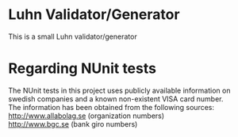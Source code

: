 # Luhn Validator/Generator
 
This is a small Luhn validator/generator

# Regarding NUnit tests

The NUnit tests in this project uses publicly available information on swedish companies and a known non-existent VISA card number.  
The information has been obtained from the following sources:  
http://www.allabolag.se (organization numbers)  
http://www.bgc.se (bank giro numbers)
